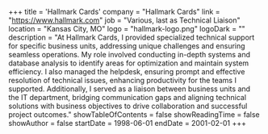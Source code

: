 +++
title = 'Hallmark Cards'
company = "Hallmark Cards"
link = "https://www.hallmark.com"
job = "Various, last as Technical Liaison"
location = "Kansas City, MO"
logo = "hallmark-logo.png"
logoDark = ""
description = "At Hallmark Cards, I provided specialized technical support for specific business units, addressing unique challenges and ensuring seamless operations. My role involved conducting in-depth systems and database analysis to identify areas for optimization and maintain system efficiency. I also managed the helpdesk, ensuring prompt and effective resolution of technical issues, enhancing productivity for the teams I supported. Additionally, I served as a liaison between business units and the IT department, bridging communication gaps and aligning technical solutions with business objectives to drive collaboration and successful project outcomes."
showTableOfContents = false
showReadingTime = false
showAuthor = false
startDate = 1998-06-01
endDate = 2001-02-01
+++
